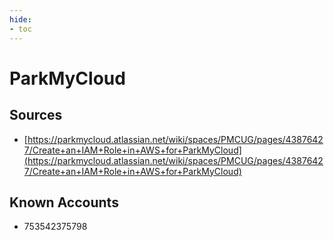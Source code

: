 ```yaml
---
hide:
- toc
---
```


# ParkMyCloud

## Sources

*   [https://parkmycloud.atlassian.net/wiki/spaces/PMCUG/pages/43876427/Create+an+IAM+Role+in+AWS+for+ParkMyCloud](https://parkmycloud.atlassian.net/wiki/spaces/PMCUG/pages/43876427/Create+an+IAM+Role+in+AWS+for+ParkMyCloud)

## Known Accounts

*   753542375798